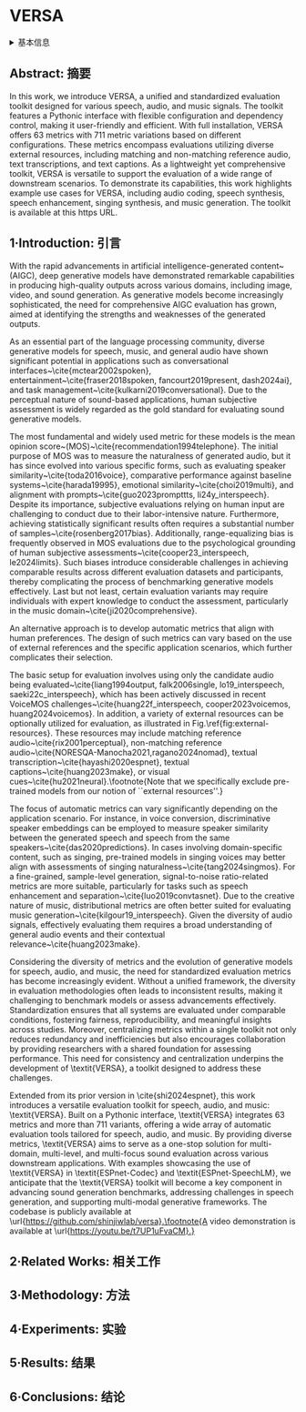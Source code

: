 # VERSA

<details>
<summary>基本信息</summary>

- 标题: "VERSA: A Versatile Evaluation Toolkit for Speech, Audio, and Music"
- 作者:
  - 01 Jiatong Shi
  - 02 Hye-jin Shim
  - 03 Jinchuan Tian
  - 04 Siddhant Arora
  - 05 Haibin Wu
  - 06 Darius Petermann
  - 07 Jia Qi Yip
  - 08 You Zhang
  - 09 Yuxun Tang
  - 10 Wangyou Zhang
  - 11 Dareen Safar Alharthi
  - 12 Yichen Huang
  - 13 Koichi Saito
  - 14 Jionghao Han
  - 15 Yiwen Zhao
  - 16 Chris Donahue
  - 17 Shinji Watanabe
- 链接:
  - [ArXiv](https://arxiv.org/abs/2412.17667)
  - [Publication]()
  - [Github](https://github.com/shinjiwlab/versa)
  - [Demo]()
- 文件:
  - [ArXiv](_PDF/2412.17667v1__VERSA__A_Versatile_Evaluation_Toolkit_for_Speech_Audio_and_Music.pdf)
  - [Publication] #TODO

</details>

## Abstract: 摘要

In this work, we introduce VERSA, a unified and standardized evaluation toolkit designed for various speech, audio, and music signals.
The toolkit features a Pythonic interface with flexible configuration and dependency control, making it user-friendly and efficient.
With full installation, VERSA offers 63 metrics with 711 metric variations based on different configurations.
These metrics encompass evaluations utilizing diverse external resources, including matching and non-matching reference audio, text transcriptions, and text captions.
As a lightweight yet comprehensive toolkit, VERSA is versatile to support the evaluation of a wide range of downstream scenarios.
To demonstrate its capabilities, this work highlights example use cases for VERSA, including audio coding, speech synthesis, speech enhancement, singing synthesis, and music generation.
The toolkit is available at this https URL.

## 1·Introduction: 引言

With the rapid advancements in artificial intelligence-generated content~(AIGC), deep generative models have demonstrated remarkable capabilities in producing high-quality outputs across various domains, including image, video, and sound generation. As generative models become increasingly sophisticated, the need for comprehensive AIGC evaluation has grown, aimed at identifying the strengths and weaknesses of the generated outputs.

As an essential part of the language processing community, diverse generative models for speech, music, and general audio have shown significant potential in applications such as conversational interfaces~\cite{mctear2002spoken}, entertainment~\cite{fraser2018spoken, fancourt2019present, dash2024ai}, and task management~\cite{kulkarni2019conversational}. Due to the perceptual nature of sound-based applications, human subjective assessment is widely regarded as the gold standard for evaluating sound generative models.

The most fundamental and widely used metric for these models is the mean opinion score~(MOS)~\cite{recommendation1994telephone}. The initial purpose of MOS was to measure the naturalness of generated audio, but it has since evolved into various specific forms, such as evaluating speaker similarity~\cite{toda2016voice}, comparative performance against baseline systems~\cite{harada19995}, emotional similarity~\cite{choi2019multi}, and alignment with prompts~\cite{guo2023prompttts, li24y_interspeech}. Despite its importance, subjective evaluations relying on human input are challenging to conduct due to their labor-intensive nature. Furthermore, achieving statistically significant results often requires a substantial number of samples~\cite{rosenberg2017bias}. Additionally, range-equalizing bias is frequently observed in MOS evaluations due to the psychological grounding of human subjective assessments~\cite{cooper23_interspeech, le2024limits}. Such biases introduce considerable challenges in achieving comparable results across different evaluation datasets and participants, thereby complicating the process of benchmarking generative models effectively. Last but not least, certain evaluation variants may require individuals with expert knowledge to conduct the assessment, particularly in the music domain~\cite{ji2020comprehensive}.

An alternative approach is to develop automatic metrics that align with human preferences. The design of such metrics can vary based on the use of external references and the specific application scenarios, which further complicates their selection.

The basic setup for evaluation involves using only the candidate audio being evaluated~\cite{liang1994output, falk2006single, lo19_interspeech, saeki22c_interspeech}, which has been actively discussed in recent VoiceMOS challenges~\cite{huang22f_interspeech, cooper2023voicemos, huang2024voicemos}. In addition, a variety of external resources can be optionally utilized for evaluation, as illustrated in Fig.\ref{fig:external-resources}. These resources may include matching reference audio~\cite{rix2001perceptual}, non-matching reference audio~\cite{NORESQA-Manocha2021,ragano2024nomad}, textual transcription~\cite{hayashi2020espnet}, textual captions~\cite{huang2023make}, or visual cues~\cite{hu2021neural}.\footnote{Note that we specifically exclude pre-trained models from our notion of ``external resources''.}

The focus of automatic metrics can vary significantly depending on the application scenario. For instance, in voice conversion, discriminative speaker embeddings can be employed to measure speaker similarity between the generated speech and speech from the same speakers~\cite{das2020predictions}. In cases involving domain-specific content, such as singing, pre-trained models in singing voices may better align with assessments of singing naturalness~\cite{tang2024singmos}. For a fine-grained, sample-level generation, signal-to-noise ratio-related metrics are more suitable, particularly for tasks such as speech enhancement and separation~\cite{luo2019convtasnet}. Due to the creative nature of music, distributional metrics are often better suited for evaluating music generation~\cite{kilgour19_interspeech}. Given the diversity of audio signals, effectively evaluating them requires a broad understanding of general audio events and their contextual relevance~\cite{huang2023make}.

Considering the diversity of metrics and the evolution of generative models for speech, audio, and music, the need for standardized evaluation metrics has become increasingly evident. Without a unified framework, the diversity in evaluation methodologies often leads to inconsistent results, making it challenging to benchmark models or assess advancements effectively. Standardization ensures that all systems are evaluated under comparable conditions, fostering fairness, reproducibility, and meaningful insights across studies. Moreover, centralizing metrics within a single toolkit not only reduces redundancy and inefficiencies but also encourages collaboration by providing researchers with a shared foundation for assessing performance. This need for consistency and centralization underpins the development of \textit{VERSA}, a toolkit designed to address these challenges.

Extended from its prior version in \cite{shi2024espnet}, this work introduces a versatile evaluation toolkit for speech, audio, and music: \textit{VERSA}. Built on a Pythonic interface, \textit{VERSA} integrates 63 metrics and more than 711 variants, offering a wide array of automatic evaluation tools tailored for speech, audio, and music. By providing diverse metrics, \textit{VERSA} aims to serve as a one-stop solution for multi-domain, multi-level, and multi-focus sound evaluation across various downstream applications. With examples showcasing the use of \textit{VERSA} in \textit{ESPnet-Codec} and \textit{ESPnet-SpeechLM}, we anticipate that the \textit{VERSA} toolkit will become a key component in advancing sound generation benchmarks, addressing challenges in speech generation, and supporting multi-modal generative frameworks. The codebase is publicly available at \url{https://github.com/shinjiwlab/versa}.\footnote{A video demonstration is available at \url{https://youtu.be/t7UP1uFvaCM}.}

## 2·Related Works: 相关工作

## 3·Methodology: 方法

## 4·Experiments: 实验

## 5·Results: 结果

## 6·Conclusions: 结论